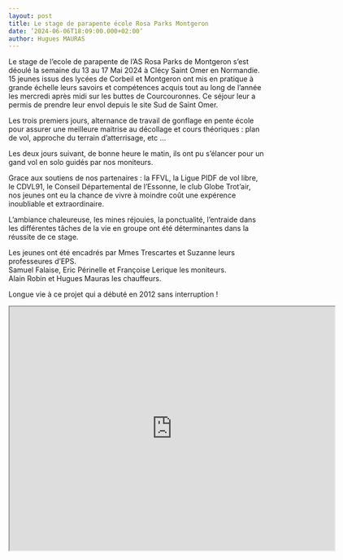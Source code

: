 ```yaml
---
layout: post
title: Le stage de parapente école Rosa Parks Montgeron
date: ’2024-06-06T18:09:00.000+02:00’
author: Hugues MAURAS
---
```


Le stage de l’ecole de parapente de l’AS Rosa Parks de Montgeron s’est déoulé la semaine du 13 au 17 Mai 2024 à Clécy
Saint Omer en Normandie. 15 jeunes issus des lycées de Corbeil et Montgeron ont mis en pratique à grande échelle leurs
savoirs et compétences acquis tout au long de l’année les mercredi après midi sur les buttes de Courcouronnes.
Ce séjour leur a permis de prendre leur envol depuis le site Sud de Saint Omer.

Les trois premiers jours, alternance de travail de gonflage en pente école pour assurer une meilleure maitrise au
décollage et cours théoriques : plan de vol, approche du terrain d’atterrisage, etc …

Les deux jours suivant, de bonne heure le matin, ils ont pu s’élancer pour un gand vol en solo guidés par nos moniteurs.

Grace aux soutiens de nos partenaires : la FFVL, la Ligue PIDF de vol libre, le CDVL91, le Conseil Départemental de
l’Essonne, le club Globe Trot’air, nos jeunes ont eu la chance de vivre à moindre coût une expérence inoubliable et
extraordinaire.

L’ambiance chaleureuse, les mines réjouies, la ponctualité, l’entraide dans les différentes tâches de la vie en groupe
ont été déterminantes dans la réussite de ce stage.

Les jeunes ont été encadrés par Mmes Trescartes et Suzanne leurs professeures d’EPS.  
Samuel Falaise, Eric Périnelle et Françoise Lerique les moniteurs.  
Alain Robin et Hugues Mauras les chauffeurs.

Longue vie à ce projet qui a débuté en 2012 sans interruption !

<div class="ratio ratio-1x1" style="max-height: 720px;">
  <iframe allowfullscreen src="https://drive.google.com/file/d/131hTRf9cJ1RMtuZElqdycfa4uzh-1xou/preview" width="640" height="480"></iframe>
</div>
